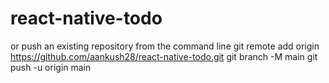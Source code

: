 # react-native-todo
or push an existing repository from the command line
git remote add origin https://github.com/aankush28/react-native-todo.git
git branch -M main
git push -u origin main

